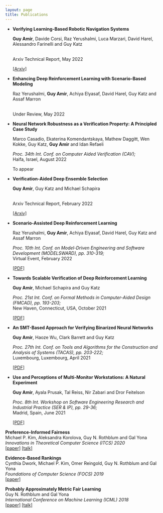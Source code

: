 ```yaml
---
layout: page
title: Publications
---
```




-  **Verifying Learning-Based Robotic Navigation Systems**
	
	**Guy Amir**, Davide Corsi, Raz Yerushalmi, Luca Marzari, David Harel, Alessandro Farinelli and Guy Katz
	
	<br> 
	Arxiv Technical Report, 
	May 2022 <br>
	
	[[Arxiv]](https://arxiv.org/abs/2205.13536) 

-  **Enhancing Deep Reinforcement Learning with Scenario-Based Modeling**
	
	Raz Yerushalmi, **Guy Amir**, Achiya Elyasaf, David Harel, Guy 
	Katz and Assaf Marron
	
	<br> 
	Under Review, 
	May 2022 <br>


-	**Neural Network Robustness as a Verification Property: A Principled Case Study**

	Marco Casadio, Ekaterina Komendantskaya, Mathew Daggitt, Wen Kokke, Guy Katz, **Guy Amir** and Idan Refaeli

	_Proc. 34th Int. Conf. on Computer Aided Verification (CAV);_
	<br> 
	Haifa, Israel, 
	August 2022 <br>

	​To appear


-  **Verification-Aided Deep Ensemble Selection**
	
	**Guy Amir**, Guy Katz and Michael Schapira
	
	<br> 
	Arxiv Technical Report, 
	February 2022 <br>
	
	[[Arxiv]](https://arxiv.org/abs/2202.03898)
	

-  **Scenario-Assisted Deep Reinforcement Learning**
   
	Raz Yerushalmi, **Guy Amir**, Achiya Elyasaf, David Harel, Guy 
	Katz and Assaf Marron
	
   _Proc. 10th Int. Conf. on Model-Driven Engineering and Software Development (MODELSWARD), pp. 310-319;_ 
   <br>
   Virtual Event, 
   February 2022 <br>
   
   [[PDF]](https://www.katz-lab.com/_files/ugd/e8497d_fce1c21cebb743959e1003c6c41eaab8.pdf)




-  **Towards Scalable Verification of Deep Reinforcement Learning**

   **Guy Amir**, Michael Schapira and Guy Katz
 
   _Proc. 21st Int. Conf. on Formal Methods in Computer-Aided Design (FMCAD), pp. 193-203;_ 
   <br>
   New Haven, Connecticut, USA, 
   October 2021 <br>
   
   [[PDF]](https://827193a1-9da3-43a4-95c8-2d597121b1ef.filesusr.com/ugd/e8497d_9815de1fd7894399836d28a30daa5369.pdf)




-  **An SMT-Based Approach for Verifying Binarized Neural Networks**

   **Guy Amir**, Haoze Wu, Clark Barrett and Guy Katz

   _Proc. 27th Int. Conf. on Tools and Algorithms for the Construction and Analysis of
   Systems (TACAS), pp. 203-222;_ 
   <br>
   Luxembourg, Luxembourg,
   April 2021 <br>
   
   [[PDF]](https://827193a1-9da3-43a4-95c8-2d597121b1ef.filesusr.com/ugd/e8497d_33aa3f89cb494f25a06310e283435ff2.pdf)





-  **Use and Perceptions of Multi-Monitor Workstations: A Natural Experiment**

   **Guy Amir**, Ayala Prusak, Tal Reiss, Nir Zabari and Dror Feitelson

   _Proc. 8th Int. Workshop on Software Engineering Research and Industrial 
   Practice (SER & IP), pp. 29-36;_ 
   <br>
   Madrid, Spain,
   June 2021 <br>
   
   [[PDF]](https://arxiv.org/pdf/2103.13198.pdf)



<p><strong>Preference-Informed Fairness</strong><br />
Michael P. Kim, Aleksandra Korolova, Guy N. Rothblum and Gal Yona <br />
<em>Innovations in Theoretical Computer Science (ITCS) 2020</em> <br />
<a href="https://arxiv.org/abs/1904.01793" target="_blank">[paper]</a>
<a href="https://www.youtube.com/watch?v=zAR5VbkhKv4" target="_blank">[talk]</a></p>

<p><strong>Evidence-Based Rankings</strong><br />
Cynthia Dwork, Michael P. Kim, Omer Reingold, Guy N. Rothblum and Gal Yona<br />
<em>Foundations of Computer Science (FOCS) 2019</em> <br />
<a href="https://conferences.computer.org/focs/2019/pdfs/FOCS2019-7pBwCpNH4Mz2L4MJWVl6Xp/7lI4PfneZ4L79yuaxYxVwe/6pWBsKP4Y961KSgnZ1Ykxt.pdf" target="_blank">[paper]</a></p>

<p><strong>Probably Approximately Metric Fair Learning</strong><br />
Guy N. Rothblum and Gal Yona<br />
<em>International Conference on Machine Learning (ICML) 2018</em>  <br />
<a href="https://arxiv.org/abs/1803.03242" target="_blank">[paper]</a> <a href="https://vimeo.com/287766217" target="_blank">[talk]</a></p>
